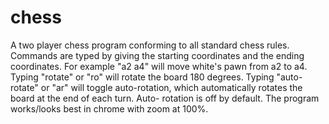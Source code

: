 # chess

A two player chess program conforming to all standard chess rules.
Commands are typed by giving the starting coordinates and
the ending coordinates. For example "a2 a4" will move white's
pawn from a2 to a4. Typing "rotate" or "ro" will rotate the board
180 degrees. Typing "auto-rotate" or "ar" will toggle auto-rotation,
which automatically rotates the board at the end of each turn. Auto-
rotation is off by default. The program works/looks best in chrome 
with zoom at 100%.